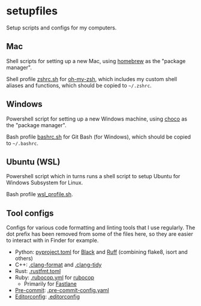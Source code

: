 # setupfiles

Setup scripts and configs for my computers.

## Mac

Shell scripts for setting up a new Mac, using [homebrew](https://brew.sh/) as the "package manager".

Shell profile [zshrc.sh](./zshrc.sh) for [oh-my-zsh](https://ohmyz.sh/), which includes my custom shell aliases and functions,
which should be copied to `~/.zshrc`.

## Windows

Powershell script for setting up a new Windows machine, using [choco](https://chocolatey.org/) as the "package manager".

Bash profile [bashrc.sh](./bashrc.sh) for Git Bash (for Windows),
which should be copied to `~/.bashrc`.

## Ubuntu (WSL)

Powershell script which in turns runs a shell script to setup Ubuntu for Windows Subsystem for Linux.

Bash profile [wsl_profile.sh](./wsl_profile.sh).

## Tool configs

Configs for various code formatting and linting tools that I use regularly.
The dot prefix has been removed from some of the files here,
so they are easier to interact with in Finder for example.

* Python: [pyproject.toml](./pyproject.toml)
  for [Black](https://github.com/psf/black) and [Ruff](https://github.com/charliermarsh/ruff) (combining flake8, isort and others)
* C++: [.clang-format](./.clang-format) and [.clang-tidy](./.clang-tidy)
* Rust: [.rustfmt.toml](./.rustfmt.toml)
* Ruby: [.rubocop.yml](./.rubocop.yml) for [rubocop](https://github.com/rubocop/rubocop)
  * Primarily for [Fastlane](https://github.com/fastlane/fastlane)
* [Pre-commit](https://pre-commit.com/): [.pre-commit-config.yaml](./.pre-commit-config.yaml)
* [Editorconfig](https://editorconfig.org/): [.editorconfig](./.editorconfig)
